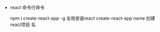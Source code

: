 - react  命令行命令

    npm i create-react-app -g    全局安装react
    create-react-app  name        创建react项目 名